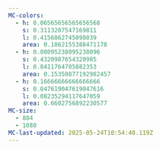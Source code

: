 ```yaml
---
MC-colors:
  - h: 0.06565656565656568
    s: 0.3113207547169811
    l: 0.4156862745098039
    area: 0.1862155388471178
  - h: 0.08095238095238096
    s: 0.4320987654320985
    l: 0.8411764705882353
    area: 0.15350877192982457
  - h: 0.16666666666666666
    s: 0.047619047619047616
    l: 0.08235294117647059
    area: 0.6602756892230577
MC-size:
  - 884
  - 1080
MC-last-updated: 2025-05-24T10:54:40.119Z
---
```


